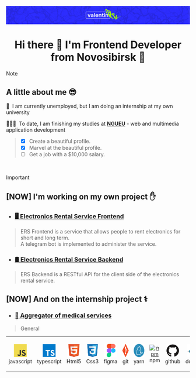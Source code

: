 <img src="./images/logo.png" alt="vlnt-trsv" align="center"/>

<h1 align="center">Hi there 👋 I'm Frontend Developer from Novosibirsk 🌇</h1>

> [!NOTE]
> <h2 align="left">A little about me 😎</h2>
> 💼 &nbsp;I am currently unemployed, but I am doing an internship at my own university <br>
>
> 👨🏻‍🎓 &nbsp;To date, I am finishing my studies at **[NGUEU](https://nsuem.ru/index.php)** - web and multimedia application development
> > - [x] Create a beautiful profile.
> > - [x] Marvel at the beautiful profile.
> > - [ ] Get a job with a $10,000 salary.

<br>

> [!IMPORTANT]
> <h2 align="left">[NOW] I'm working on my own project ✋</h2>
>
> - ### [🖥️ Electronics Rental Service Frontend ](https://github.com/vlnt-trsv/electronics-rental-service)
> > ERS Frontend is a service that allows people to rent electronics for short and long term. <br>
> > A telegram bot is implemented to administer the service. 
> - ### [🛢️ Electronics Rental Service Backend](https://github.com/vlnt-trsv/electronics-rental-service-backend)
> > ERS Backend is a RESTful API for the client side of the electronics rental service. <br>
> <h2 align="left">[NOW] And on the internship project ⚕️</h2>
> 
> - ### [🏥 Aggregator of medical services](https://github.com/sg12/plasticFront)


> General

<table width='100%'>
  <tr>
    <td align="center" width="110" height="90">
      <a href="#debabin-stack">
        <img src="https://raw.githubusercontent.com/devicons/devicon/1119b9f84c0290e0f0b38982099a2bd027a48bf1/icons/javascript/javascript-original.svg" width="36" height="36" alt="javascript" />
      </a>
      <br>javascript
    </td>
    <td align="center" width="110" height="90">
      <a href="#debabin-stack">
        <img src="https://raw.githubusercontent.com/devicons/devicon/1119b9f84c0290e0f0b38982099a2bd027a48bf1/icons/typescript/typescript-original.svg" width="36" height="36" alt="typescript" />
      </a>
      <br>typescript
    </td>
        <td align="center" width="110" height="90">
      <a href="#debabin-stack">
        <img src="https://github.com/devicons/devicon/blob/master/icons/html5/html5-original.svg" width="36" height="36" alt="Html5" />
      </a>
      <br>Html5
    </td>
         <td align="center" width="110" height="90"> 
      <a href="#debabin-stack" >
        <img src="https://github.com/devicons/devicon/blob/master/icons/css3/css3-original.svg" width="36" height="36" alt="css3" />
      </a>
      <br>Css3
    </td>
    <td align="center" width="110" height="90">
      <a href="#debabin-stack" >
        <img src="https://raw.githubusercontent.com/devicons/devicon/1119b9f84c0290e0f0b38982099a2bd027a48bf1/icons/figma/figma-original.svg" width="36" height="36" alt="figma" />
      </a>
      <br>figma
    </td>
    <td align="center" width="110" height="90">
      <a href="#debabin-stack">
        <img src="https://raw.githubusercontent.com/devicons/devicon/1119b9f84c0290e0f0b38982099a2bd027a48bf1/icons/git/git-original.svg" width="36" height="36" alt="git" />
      </a>
      <br>git
    </td>
    <td align="center" width="110" height="90"> 
      <a href="#debabin-stack">
        <img src="https://raw.githubusercontent.com/devicons/devicon/1119b9f84c0290e0f0b38982099a2bd027a48bf1/icons/yarn/yarn-original.svg" width="36" height="36" alt="yarn" />
      </a>
      <br>yarn
    </td>
    <td align="center" width="110" height="90"> 
      <a href="#debabin-stack">
        <img src="https://brandeps.com/icon-download/N/Npm-icon-vector-05.svg" width="36" height="36" alt="npm" />
      </a>
      <br>npm
    </td>
     <td align="center" width="110" height="90"> 
      <a href="#debabin-stack" >
        <img src="https://github.com/devicons/devicon/blob/master/icons/github/github-original.svg" width="36" height="36" alt="github" />
      </a>
      <br>github
    </td>
    <td align="center" width="110" height="90"> 
      <a href="#debabin-stack" >
        <img src="https://github.com/devicons/devicon/blob/master/icons/docker/docker-original.svg" width="36" height="36" alt="docker" />
      </a>
      <br>docker
    </td>
  </tr> 
</table>

<br>
